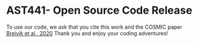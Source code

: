 # AST441- Open Source Code Release

To use our code, we ask that you cite this work and the COSMIC paper [Breivik et al., 2020](https://ui.adsabs.harvard.edu/abs/2020ApJ...898...71B/abstract)  Thank you and enjoy your coding adventures!
